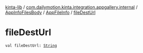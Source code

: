 [kinta-lib](../../../index.md) / [com.dailymotion.kinta.integration.appgallery.internal](../../index.md) / [AppInfoFilesBody](../index.md) / [AppFileInfo](index.md) / [fileDestUrl](./file-dest-url.md)

# fileDestUrl

`val fileDestUrl: `[`String`](https://kotlinlang.org/api/latest/jvm/stdlib/kotlin/-string/index.html)